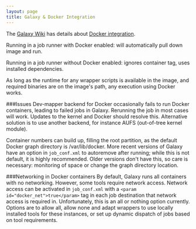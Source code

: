 ```yaml
---
layout: page
title: Galaxy & Docker Integration
---
```

The [Galaxy Wiki](https://wiki.galaxyproject.org/) has details about [Docker integration](https://wiki.galaxyproject.org/Admin/Tools/Docker).

Running in a job runner with Docker enabled: will automatically pull down image and run.

Running in a job runner without Docker enabled: ignores container tag, uses installed dependencies.

As long as the runtime for any wrapper scripts is available in the image, and required binaries are on the image's path, any execution using Docker works.

###Issues
Dev-mapper backend for Docker occasionally fails to run Docker containers, leading to failed jobs in Galaxy. Rerunning the job in most cases will work. Updates to the kernel and Docker should resolve this. Alternative solution is to use another backend, for instance AUFS (out-of-tree kernel module).

Container numbers can build up, filling the root partition, as the default Docker graph directory is /var/lib/docker. More recent versions of Galaxy have an option in `job_conf.xml` to autoremove after running; while this is not default, it is highly recommended. Older versions don't have this, so care is necessary: monitoring of space or change the graph directory location.

###Networking in Docker containers
By default, Galaxy runs all containers with no networking. However, some tools require network access. Network access can be activated in `job_conf.xml` with a `<param id="docker_net">true</param>` tag in each job destination that network access is required in. Unfortunately, this is an all or nothing option currently. Options are to allow all, allow none and adapt wrappers to use locally installed tools for these instances, or set up dynamic dispatch of jobs based on tool requirements.
